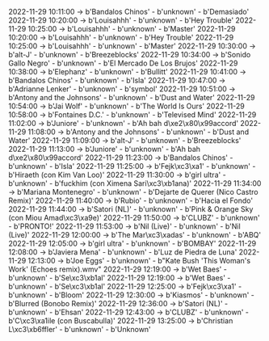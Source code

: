 2022-11-29 10:11:00 -> b'Bandalos Chinos' - b'unknown' - b'Demasiado'
2022-11-29 10:20:00 -> b'Louisahhh' - b'unknown' - b'Hey Trouble'
2022-11-29 10:25:00 -> b'Louisahhh' - b'unknown' - b'Master'
2022-11-29 10:20:00 -> b'Louisahhh' - b'unknown' - b'Hey Trouble'
2022-11-29 10:25:00 -> b'Louisahhh' - b'unknown' - b'Master'
2022-11-29 10:30:00 -> b'alt-J' - b'unknown' - b'Breezeblocks'
2022-11-29 10:34:00 -> b'Sonido Gallo Negro' - b'unknown' - b'El Mercado De Los Brujos'
2022-11-29 10:38:00 -> b'Elephanz' - b'unknown' - b'Bullitt'
2022-11-29 10:41:00 -> b'Bandalos Chinos' - b'unknown' - b'Isla'
2022-11-29 10:47:00 -> b'Adrianne Lenker' - b'unknown' - b'symbol'
2022-11-29 10:51:00 -> b'Antony and the Johnsons' - b'unknown' - b'Dust and Water'
2022-11-29 10:54:00 -> b'Jai Wolf' - b'unknown' - b'The World Is Ours'
2022-11-29 10:58:00 -> b'Fontaines D.C.' - b'unknown' - b'Televised Mind'
2022-11-29 11:02:00 -> b'Juniore' - b'unknown' - b'Ah bah d\xe2\x80\x99accord'
2022-11-29 11:08:00 -> b'Antony and the Johnsons' - b'unknown' - b'Dust and Water'
2022-11-29 11:09:00 -> b'alt-J' - b'unknown' - b'Breezeblocks'
2022-11-29 11:13:00 -> b'Juniore' - b'unknown' - b'Ah bah d\xe2\x80\x99accord'
2022-11-29 11:23:00 -> b'Bandalos Chinos' - b'unknown' - b'Isla'
2022-11-29 11:25:00 -> b'Fejk\xc3\xa1' - b'unknown' - b'Hiraeth (con Kim Van Loo)'
2022-11-29 11:30:00 -> b'girl ultra' - b'unknown' - b'fuckhim (con Ximena Sari\xc3\xb1ana)'
2022-11-29 11:34:00 -> b'Mariana Montenegro' - b'unknown' - b'Dejarte de Querer (Nico Castro Remix)'
2022-11-29 11:40:00 -> b'Rubio' - b'unknown' - b'Hacia el Fondo'
2022-11-29 11:44:00 -> b'Satori (NL)' - b'unknown' - b'Pink & Orange Sky (con Miou Amad\xc3\xa9e)'
2022-11-29 11:50:00 -> b'CLUBZ' - b'unknown' - b'PRONTO!'
2022-11-29 11:53:00 -> b'Nil (Live)' - b'unknown' - b'Nil (Live)'
2022-11-29 12:00:00 -> b'The Mar\xc3\xadas' - b'unknown' - b'ABQ'
2022-11-29 12:05:00 -> b'girl ultra' - b'unknown' - b'BOMBAY'
2022-11-29 12:08:00 -> b'Javiera Mena' - b'unknown' - b'Luz de Piedra de Luna'
2022-11-29 12:13:00 -> b'Joe Eggs' - b'unknown' - b"Kate Bush 'This Woman's Work' (Echoes remix).wmv"
2022-11-29 12:19:00 -> b'Wet Baes' - b'unknown' - b'Se\xc3\xb1al'
2022-11-29 12:19:00 -> b'Wet Baes' - b'unknown' - b'Se\xc3\xb1al'
2022-11-29 12:25:00 -> b'Fejk\xc3\xa1' - b'unknown' - b'Bloom'
2022-11-29 12:30:00 -> b'Kiasmos' - b'unknown' - b'Blurred (Bonobo Remix)'
2022-11-29 12:36:00 -> b'Satori (NL)' - b'unknown' - b'Ehsan'
2022-11-29 12:43:00 -> b'CLUBZ' - b'unknown' - b'C\xc3\xa1ile (con Buscabulla)'
2022-11-29 13:25:00 -> b'Christian L\xc3\xb6ffler' - b'unknown' - b'Unknown'
